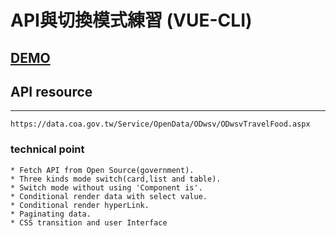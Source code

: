 # API與切換模式練習 (VUE-CLI)

## [DEMO](https://oops11234.github.io/Vue-callAPI-switchMode-practice/)

## API resource
---
```
https://data.coa.gov.tw/Service/OpenData/ODwsv/ODwsvTravelFood.aspx
```
### technical point
```
* Fetch API from Open Source(government).
* Three kinds mode switch(card,list and table).
* Switch mode without using 'Component is'.
* Conditional render data with select value.
* Conditional render hyperLink.
* Paginating data.
* CSS transition and user Interface
```

